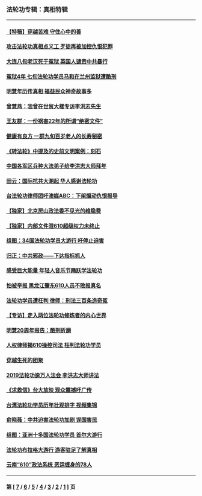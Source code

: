 ### 法轮功专辑：真相特辑
---
#### [【特稿】穿越苦难 守住心中的善](../../pages/nf4389/n13784979.md?10230430) 
#### [攻击法轮功真相点义工 歹徒再被加控仇恨犯罪](../../pages/nf4389/n13601019.md?10230430) 
#### [大连八旬老汉死于冤狱 英国人谴责中共暴行](../../pages/nf4389/n13480118.md?10230430) 
#### [冤狱4年 七旬法轮功学员马和在兰州监狱遭酷刑](../../pages/nf4389/n13304688.md?10230430) 
#### [明慧年历传真相 福益民众神奇故事多](../../pages/nf4389/n13294545.md?10230430) 
#### [曾慧燕：我曾在世贸大楼专访李洪志先生](../../pages/nf4389/n12898729.md?10230430) 
#### [王友群：一份祸害22年的所谓“绝密文件”](../../pages/nf4389/n12871750.md?10230430) 
#### [健康有良方 一群九旬百岁老人的长寿秘密](../../pages/nf4389/n12847475.md?10230430) 
#### [《转法轮》中提及的史前文明案例：刻石](../../pages/nf4389/n12758577.md?10230430) 
#### [中国各军区兵种大法弟子给李洪志大师拜年](../../pages/nf4389/n12750047.md?10230430) 
#### [田云：国际抗共大潮起 华人感谢法轮功](../../pages/nf4389/n12357708.md?10230430) 
#### [台法轮功律师团吁澳媒ABC：下架煽动仇恨报导](../../pages/nf4389/n12279917.md?10230430) 
#### [【独家】北京房山政法委不见光的维稳费](../../pages/nf4389/n12031979.md?10230430) 
#### [【独家】内部文件泄610超级权力未终止](../../pages/nf4389/n12023895.md?10230430) 
#### [组图：34国法轮功学员大游行 吁停止迫害](../../pages/nf4389/n11492658.md?10230430) 
#### [归正：中共邪政——下达指标抓人](../../pages/nf4389/n11474770.md?10230430) 
#### [感受巨大能量 年轻人音乐节踊跃学法轮功](../../pages/nf4389/n11441981.md?10230430) 
#### [怕被举报 黑龙江肇东610人员不敢报真名](../../pages/nf4389/n11436499.md?10230430) 
#### [法轮功学员遭枉判 律师：刑法三百条造奇冤](../../pages/nf4389/n11433943.md?10230430) 
#### [【专访】走入两位法轮功修炼者的内心世界](../../pages/nf4389/n11415623.md?10230430) 
#### [明慧20周年报告：酷刑折磨](../../pages/nf4389/n11387954.md?10230430) 
#### [人权律师揭610操控司法 枉判法轮功学员](../../pages/nf4389/n11313370.md?10230430) 
#### [穿越生死的团聚](../../pages/nf4389/n11258922.md?10230430) 
#### [2019法轮功逾万人法会 李洪志大师讲法](../../pages/nf4389/n11265303.md?10230430) 
#### [《求救信》台大放映 观众震撼吁广传](../../pages/nf4389/n10922251.md?10230430) 
#### [台湾法轮功学员历年壮观排字 视频集锦](../../pages/nf4389/n10878789.md?10230430) 
#### [俞晓薇：中共迫害法轮功加剧 误国害民](../../pages/nf4389/n10859260.md?10230430) 
#### [组图：亚洲十多国法轮功学员 首尔大游行](../../pages/nf4389/n10781149.md?10230430) 
#### [法轮功布拉格大游行 游客驻足了解真相](../../pages/nf4389/n10749360.md?10230430) 
#### [云南“610”政法系统 恶运缠身的78人](../../pages/nf4389/n10747534.md?10230430) 

---
#### 第 [ [7](./7.md?10230430) / [6](./6.md?10230430) / [5](./5.md?10230430) / [4](./4.md?10230430) / [3](./3.md?10230430) / [2](./2.md?10230430) / [1](./1.md?10230430) ] 页
